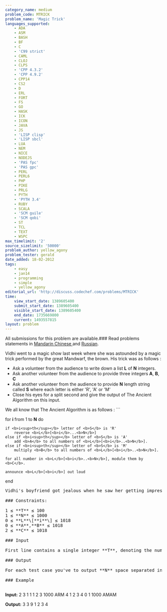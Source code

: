 ```yaml
---
category_name: medium
problem_code: MTRICK
problem_name: 'Magic Trick'
languages_supported:
    - ADA
    - ASM
    - BASH
    - BF
    - C
    - 'C99 strict'
    - CAML
    - CLOJ
    - CLPS
    - 'CPP 4.3.2'
    - 'CPP 4.9.2'
    - CPP14
    - CS2
    - D
    - ERL
    - FORT
    - FS
    - GO
    - HASK
    - ICK
    - ICON
    - JAVA
    - JS
    - 'LISP clisp'
    - 'LISP sbcl'
    - LUA
    - NEM
    - NICE
    - NODEJS
    - 'PAS fpc'
    - 'PAS gpc'
    - PERL
    - PERL6
    - PHP
    - PIKE
    - PRLG
    - PYTH
    - 'PYTH 3.4'
    - RUBY
    - SCALA
    - 'SCM guile'
    - 'SCM qobi'
    - ST
    - TCL
    - TEXT
    - WSPC
max_timelimit: '2'
source_sizelimit: '50000'
problem_author: yellow_agony
problem_tester: gerald
date_added: 18-02-2012
tags:
    - easy
    - jan14
    - programming
    - simple
    - yellow_agony
editorial_url: 'http://discuss.codechef.com/problems/MTRICK'
time:
    view_start_date: 1389605400
    submit_start_date: 1389605400
    visible_start_date: 1389605400
    end_date: 1735669800
    current: 1493557815
layout: problem
---
```

All submissions for this problem are available.###  Read problems statements in [Mandarin Chinese ](http://www.codechef.com/download/translated/JAN14/mandarin/MTRICK.pdf) and [Russian](http://www.codechef.com/download/translated/JAN14/russian/MTRICK.pdf).

Vidhi went to a magic show last week where she was astounded by a magic trick performed by the great Mandwarf, the brown. His trick was as follows :

- Ask a volunteer from the audience to write down a list **L** of **N** integers.
- Ask another volunteer from the audience to provide three integers **A**, **B**, **C**
- Ask another volunteer from the audience to provide **N** length string called **S** where each letter is either 'R', 'A' or 'M'
- Close his eyes for a split second and give the output of The Ancient Algorithm on this input.

We all know that The Ancient Algorithm is as follows : ```


for <b>i</b> from 1 to <b>N</b> do 

    if <b>i<sup>th</sup></b> letter of <b>S</b> is 'R'
        reverse <b>L</b>[<b>i</b>...<b>N</b>]
    else if <b>i<sup>th</sup></b> letter of <b>S</b> is 'A'
        add <b>A</b> to all numbers of <b>L</b>[<b>i</b>..<b>N</b>].
    else if <b>i<sup>th</sup></b> letter of <b>S</b> is 'M'
        multiply <b>B</b> to all numbers of <b>L</b>[<b>i</b>..<b>N</b>].

    for all number in <b>L</b>[<b>i</b>..<b>N</b>], module them by <b>C</b>.

    announce <b>L</b>[<b>i</b>] out loud

end

<pre>
Vidhi's boyfriend got jealous when he saw her getting impressed by Mandwarf, the brown's wisdom. He wants to learn the trick to gain her undivided admiration. How about you help him?

### Constraints:

1 ≤ **T** ≤ 100 
1 ≤ **N** ≤ 1000
0 ≤ **L**\[**i**\] ≤ 1018
0 ≤ **A**,**B** ≤ 1018
2 ≤ **C** ≤ 1018

### Input

First line contains a single integer **T**, denoting the number of test cases. Then follow **T** test case scenarios. Each test case begins with an integer **N**, the size of the list **L**. Then in next line, you'd find **N** space separated integers - the list **L** itself. In next line, there'd be three space separated integers **A**, **B**, **C** followed by string **S** in the next line.

### Output

For each test case you've to output **N** space separated integers - the numbers announced by Mandwarf, the brown.

### Example

</pre>
<b>Input:</b>
2
3
1 1 1
2 3 1000
ARM
4
1 2 3 4
0 1 1000
AMAM

<b>Output:</b>
3 3 9
1 2 3 4
<pre>